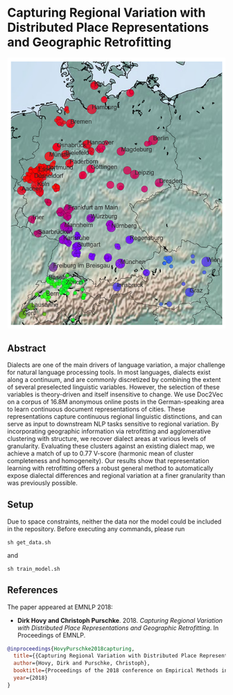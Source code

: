 # Capturing Regional Variation with Distributed Place Representations and Geographic Retrofitting

![Dialect continuum](pics/no_cities.min200.PCA.GSA.RETROFIT-NUTS2.png)

## Abstract
Dialects are one of the main drivers of language variation, a major challenge for natural language processing tools. 
In most languages, dialects exist along a continuum, and are commonly discretized by combining the extent of several preselected linguistic variables.
However, the selection of these variables is theory-driven and itself insensitive to change.
We use Doc2Vec on a corpus of 16.8M anonymous online posts in the German-speaking area to learn continuous document representations of cities. These representations capture continuous regional linguistic distinctions, and can serve as input to downstream NLP tasks sensitive to regional variation. 
By incorporating geographic information via retrofitting and agglomerative clustering with structure, we recover dialect areas at various levels of granularity. Evaluating these clusters against an existing dialect map, we achieve a match of up to 0.77 V-score (harmonic mean of cluster completeness and homogeneity).
Our results show that representation learning with retrofitting offers a robust general method to automatically expose dialectal differences and regional variation at a finer granularity than was previously possible. 

## Setup
Due to space constraints, neither the data nor the model could be included in the repository. Before executing any commands, please run

```
sh get_data.sh
```

and 

```
sh train_model.sh
```

## References
The paper appeared at EMNLP 2018:
* **Dirk Hovy and Christoph Purschke**. 2018. *Capturing Regional Variation with Distributed Place Representations and Geographic Retrofitting*. In Proceedings of EMNLP.

```bib
@inproceedings{HovyPurschke2018capturing,
  title={{Capturing Regional Variation with Distributed Place Representations and Geographic Retrofitting}},
  author={Hovy, Dirk and Purschke, Christoph},
  booktitle={Proceedings of the 2018 conference on Empirical Methods in Natural Language Processing},
  year={2018}
}
```
